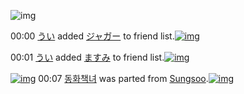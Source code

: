 ![img](http://gdrive-cdn.herokuapp.com/537b65a5bc09f0000721dda7/512px-barcode.png)

00:00 [うい](http://www.barcodekanojo.com/user/500659/%E3%81%86%E3%81%84) added [ジャガー](http://www.barcodekanojo.com/kanojo/2580140/%E3%82%B8%E3%83%A3%E3%82%AC%E3%83%BC) to friend list.[![img](http://www.deviantsart.com/qfagvp.png)](http://www.barcodekanojo.com/kanojo/2580140/%E3%82%B8%E3%83%A3%E3%82%AC%E3%83%BC) 

00:01 [うい](http://www.barcodekanojo.com/user/500659/%E3%81%86%E3%81%84) added [ますみ](http://www.barcodekanojo.com/kanojo/2857740/%E3%81%BE%E3%81%99%E3%81%BF) to friend list.[![img](http://www.deviantsart.com/2i4eb5m.png)](http://www.barcodekanojo.com/kanojo/2857740/%E3%81%BE%E3%81%99%E3%81%BF) 

[![img](http://www.deviantsart.com/k681bl.png)](http://www.barcodekanojo.com/kanojo/3193026/%EB%8F%99%ED%99%94%EC%B1%85%EB%85%80) 00:07 [동화책녀](http://www.barcodekanojo.com/kanojo/3193026/%EB%8F%99%ED%99%94%EC%B1%85%EB%85%80) was parted from [Sungsoo](http://www.barcodekanojo.com/kanojo/3193026/%EB%8F%99%ED%99%94%EC%B1%85%EB%85%80).[![img](http://www.deviantsart.com/23q3t7f.png)](http://www.barcodekanojo.com/user/262059/Sungsoo) 

